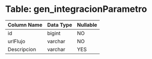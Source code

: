 # Table: gen_integracionParametro

| Column Name | Data Type | Nullable |
|-------------|-----------|----------|
| id | bigint | NO |
| urlFlujo | varchar | NO |
| Descripcion | varchar | YES |
